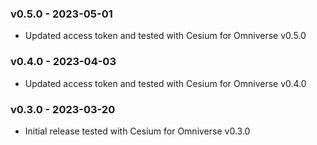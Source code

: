 ### v0.5.0 - 2023-05-01

- Updated access token and tested with Cesium for Omniverse v0.5.0

### v0.4.0 - 2023-04-03

- Updated access token and tested with Cesium for Omniverse v0.4.0

### v0.3.0 - 2023-03-20

- Initial release tested with Cesium for Omniverse v0.3.0